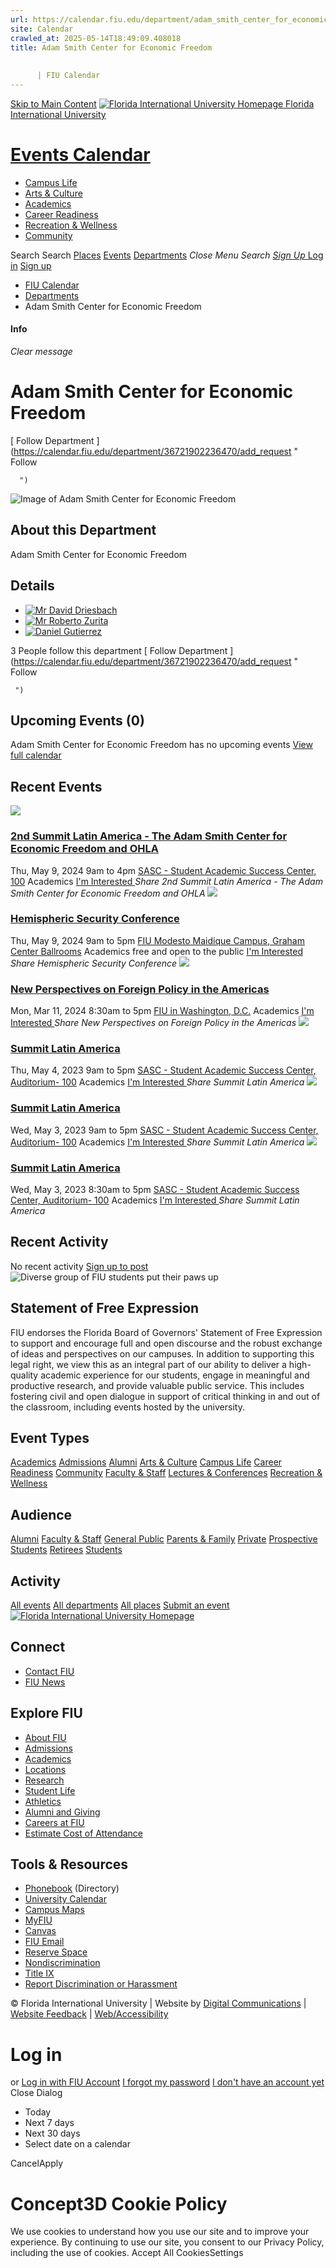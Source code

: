 ```yaml
---
url: https://calendar.fiu.edu/department/adam_smith_center_for_economic_freedom
site: Calendar
crawled_at: 2025-05-14T18:49:09.408018
title: Adam Smith Center for Economic Freedom
    
    
      | FIU Calendar
---
```


[Skip to Main Content](https://calendar.fiu.edu/department/adam_smith_center_for_economic_freedom#main-content)
[![Florida International University Homepage](https://digicdn.fiu.edu/core/_assets/images/logo-top.png) Florida International University](https://www.fiu.edu)
# [Events Calendar ](https://calendar.fiu.edu/)
  * [Campus Life](https://calendar.fiu.edu/calendar?event_types%5B%5D=127595)
  * [Arts & Culture](https://calendar.fiu.edu/calendar?event_types%5B%5D=127590)
  * [Academics](https://calendar.fiu.edu/calendar?event_types%5B%5D=127582)
  * [Career Readiness](https://calendar.fiu.edu/calendar?event_types%5B%5D=127584)
  * [Recreation & Wellness](https://calendar.fiu.edu/calendar?event_types%5B%5D=127603)
  * [Community](https://calendar.fiu.edu/calendar?event_types%5B%5D=127601)


Search Search
[Places](https://calendar.fiu.edu/search/places) [Events](https://calendar.fiu.edu/calendar) [Departments](https://calendar.fiu.edu/search/departments)
_Close Menu_
_Search_ [ _Sign Up_ ](https://calendar.fiu.edu/signup?school_id=234)
[Log in](https://calendar.fiu.edu/auth/shib_login?previous_url=https%3A%2F%2Fcalendar.fiu.edu%2Fdepartment%2Fadam_smith_center_for_economic_freedom) [Sign up](https://calendar.fiu.edu/signup?school_id=234)
  * [FIU Calendar](https://calendar.fiu.edu/)
  * [Departments](https://calendar.fiu.edu/browse/departments)
  * Adam Smith Center for Economic Freedom


#### Info
_Clear message_
# Adam Smith Center for Economic Freedom
[ Follow Department ](https://calendar.fiu.edu/department/36721902236470/add_request "
       Follow
       
      ")
![Image of Adam Smith Center for Economic Freedom](https://localist-images.azureedge.net/photos/664326/card/7eb1b843932ccca9c16245cc99f64d88370c9c69.jpg)
## About this Department
Adam Smith Center for Economic Freedom
## Details
  * [![Mr David Driesbach](https://localist-images.azureedge.net/photos/664326/small/7eb1b843932ccca9c16245cc99f64d88370c9c69.jpg)](https://calendar.fiu.edu/driesbac_51)
  * [![Mr Roberto Zurita](https://localist-images.azureedge.net/photos/664326/small/7eb1b843932ccca9c16245cc99f64d88370c9c69.jpg)](https://calendar.fiu.edu/zuritar_250)
  * [![Daniel Gutierrez](https://localist-images.azureedge.net/photos/664326/small/7eb1b843932ccca9c16245cc99f64d88370c9c69.jpg)](https://calendar.fiu.edu/dagutier_668)


3 People follow this department
[ Follow Department ](https://calendar.fiu.edu/department/36721902236470/add_request "
      Follow
      
     ")
## Upcoming Events (0)
Adam Smith Center for Economic Freedom has no upcoming events
[View full calendar](https://calendar.fiu.edu/department/adam_smith_center_for_economic_freedom/calendar)
## Recent Events
[ ![](https://localist-images.azureedge.net/photos/46245467308863/card/90dee818ded0623148d15ce232fb0984864d1cab.jpg) ](https://calendar.fiu.edu/event/2nd-summit-latin-america-the-adam-smith-center-for-economic-freedom-and-ohla)
### [2nd Summit Latin America - The Adam Smith Center for Economic Freedom and OHLA](https://calendar.fiu.edu/event/2nd-summit-latin-america-the-adam-smith-center-for-economic-freedom-and-ohla)
Thu, May 9, 2024 9am to 4pm 
[ SASC - Student Academic Success Center, 100](https://calendar.fiu.edu/sasc)
Academics
[ I'm Interested ](https://calendar.fiu.edu/event/46245438762798/confirm?instance_id=46245438763823&return=https%3A%2F%2Fcalendar.fiu.edu%2Fdepartment%2Fadam_smith_center_for_economic_freedom)
_Share 2nd Summit Latin America - The Adam Smith Center for Economic Freedom and OHLA_
[ ![](https://localist-images.azureedge.net/photos/46322343056889/card/c0f2830607d296bac39bcbe3d2883bc757637420.jpg) ](https://calendar.fiu.edu/event/hemispheric-security-conference)
### [Hemispheric Security Conference](https://calendar.fiu.edu/event/hemispheric-security-conference)
Thu, May 9, 2024 9am to 5pm 
[ FIU Modesto Maidique Campus, Graham Center Ballrooms](https://calendar.fiu.edu/event/hemispheric-security-conference)
Academics
free and open to the public
[ I'm Interested ](https://calendar.fiu.edu/event/46322342977008/confirm?instance_id=46322342978033&return=https%3A%2F%2Fcalendar.fiu.edu%2Fdepartment%2Fadam_smith_center_for_economic_freedom)
_Share Hemispheric Security Conference_
[ ![](https://localist-images.azureedge.net/photos/45766034195098/card/88c6c0af9f0c1bf54ac26b8c8bffcbe68826a237.jpg) ](https://calendar.fiu.edu/event/new_perspectives_on_foreign_policy_in_the_americas)
### [New Perspectives on Foreign Policy in the Americas](https://calendar.fiu.edu/event/new_perspectives_on_foreign_policy_in_the_americas)
Mon, Mar 11, 2024 8:30am to 5pm 
[ FIU in Washington, D.C.](https://calendar.fiu.edu/event/new_perspectives_on_foreign_policy_in_the_americas)
Academics
[ I'm Interested ](https://calendar.fiu.edu/event/45766034089620/confirm?instance_id=45766034113173&return=https%3A%2F%2Fcalendar.fiu.edu%2Fdepartment%2Fadam_smith_center_for_economic_freedom)
_Share New Perspectives on Foreign Policy in the Americas_
[ ![](https://localist-images.azureedge.net/photos/42598705980017/card/00c949ccec216e317d2f3c07864b72cadec441ab.jpg) ](https://calendar.fiu.edu/event/summit_latin_america)
### [Summit Latin America](https://calendar.fiu.edu/event/summit_latin_america)
Thu, May 4, 2023 9am to 5pm 
[ SASC - Student Academic Success Center, Auditorium- 100](https://calendar.fiu.edu/sasc)
Academics
[ I'm Interested ](https://calendar.fiu.edu/event/42598705909349/confirm?instance_id=42598705923688&return=https%3A%2F%2Fcalendar.fiu.edu%2Fdepartment%2Fadam_smith_center_for_economic_freedom)
_Share Summit Latin America_
[ ![](https://localist-images.azureedge.net/photos/42598705980017/card/00c949ccec216e317d2f3c07864b72cadec441ab.jpg) ](https://calendar.fiu.edu/event/summit_latin_america)
### [Summit Latin America](https://calendar.fiu.edu/event/summit_latin_america)
Wed, May 3, 2023 9am to 5pm 
[ SASC - Student Academic Success Center, Auditorium- 100](https://calendar.fiu.edu/sasc)
Academics
[ I'm Interested ](https://calendar.fiu.edu/event/42598705909349/confirm?instance_id=42598705921639&return=https%3A%2F%2Fcalendar.fiu.edu%2Fdepartment%2Fadam_smith_center_for_economic_freedom)
_Share Summit Latin America_
[ ![](https://localist-images.azureedge.net/photos/42598705980017/card/00c949ccec216e317d2f3c07864b72cadec441ab.jpg) ](https://calendar.fiu.edu/event/summit_latin_america)
### [Summit Latin America](https://calendar.fiu.edu/event/summit_latin_america)
Wed, May 3, 2023 8:30am to 5pm 
[ SASC - Student Academic Success Center, Auditorium- 100](https://calendar.fiu.edu/sasc)
Academics
[ I'm Interested ](https://calendar.fiu.edu/event/42598705909349/confirm?instance_id=42598705919590&return=https%3A%2F%2Fcalendar.fiu.edu%2Fdepartment%2Fadam_smith_center_for_economic_freedom)
_Share Summit Latin America_
## Recent Activity
No recent activity
[Sign up to post](https://calendar.fiu.edu/auth/shib_login?previous_url=https%3A%2F%2Fcalendar.fiu.edu%2Fdepartment%2Fadam_smith_center_for_economic_freedom)
![Diverse group of FIU students put their paws up](https://www.fiu.edu/_assets/images/thumbnail-students-paw.jpg)
## Statement of Free Expression
FIU endorses the Florida Board of Governors' Statement of Free Expression to support and encourage full and open discourse and the robust exchange of ideas and perspectives on our campuses. In addition to supporting this legal right, we view this as an integral part of our ability to deliver a high-quality academic experience for our students, engage in meaningful and productive research, and provide valuable public service. This includes fostering civil and open dialogue in support of critical thinking in and out of the classroom, including events hosted by the university.
## Event Types
[Academics](https://calendar.fiu.edu/calendar?event_types%5B%5D=127582)
[Admissions](https://calendar.fiu.edu/calendar?event_types%5B%5D=127583)
[Alumni](https://calendar.fiu.edu/calendar?event_types%5B%5D=127589)
[Arts & Culture](https://calendar.fiu.edu/calendar?event_types%5B%5D=127590)
[Campus Life](https://calendar.fiu.edu/calendar?event_types%5B%5D=127595)
[Career Readiness](https://calendar.fiu.edu/calendar?event_types%5B%5D=127584)
[Community](https://calendar.fiu.edu/calendar?event_types%5B%5D=127601)
[Faculty & Staff](https://calendar.fiu.edu/calendar?event_types%5B%5D=127602)
[Lectures & Conferences](https://calendar.fiu.edu/calendar?event_types%5B%5D=127587)
[Recreation & Wellness](https://calendar.fiu.edu/calendar?event_types%5B%5D=127603)
## Audience
[Alumni](https://calendar.fiu.edu/calendar?event_types%5B%5D=121721)
[Faculty & Staff](https://calendar.fiu.edu/calendar?event_types%5B%5D=121720)
[General Public](https://calendar.fiu.edu/calendar?event_types%5B%5D=121722)
[Parents & Family](https://calendar.fiu.edu/calendar?event_types%5B%5D=36918157286658)
[Private](https://calendar.fiu.edu/calendar?event_types%5B%5D=129753)
[Prospective Students](https://calendar.fiu.edu/calendar?event_types%5B%5D=121723)
[Retirees](https://calendar.fiu.edu/calendar?event_types%5B%5D=37290279036119)
[Students](https://calendar.fiu.edu/calendar?event_types%5B%5D=121719)
## Activity
[All events](https://calendar.fiu.edu/department/adam_smith_center_for_economic_freedom/calendar)
[All departments](https://calendar.fiu.edu/search/departments)
[All places](https://calendar.fiu.edu/browse/places)
[Submit an event](https://calendar.fiu.edu/admin/events/new/basic-information)
[ ![Florida International University Homepage](https://digicdn.fiu.edu/core/_assets/images/footer-logo.svg) ](https://www.fiu.edu/)
## Connect
  * [Contact FIU](https://www.fiu.edu/about/contact-us/index.html)
  * [FIU News](https://news.fiu.edu/)


## Explore FIU
  * [About FIU](https://www.fiu.edu/about/index.html)
  * [Admissions](https://www.fiu.edu/admissions/index.html)
  * [Academics](https://www.fiu.edu/academics/index.html)
  * [Locations](https://www.fiu.edu/locations/index.html)
  * [Research](https://www.fiu.edu/research/index.html)
  * [Student Life](https://www.fiu.edu/student-life/index.html)
  * [Athletics](https://www.fiu.edu/athletics/index.html)
  * [Alumni and Giving](https://www.fiu.edu/alumni-and-giving/index.html)
  * [Careers at FIU](https://hr.fiu.edu/careers/)
  * [Estimate Cost of Attendance](https://onestop.fiu.edu/finances/estimate-your-costs/)


## Tools & Resources
  * [Phonebook](https://phonebook.fiu.edu) (Directory)
  * [University Calendar](https://calendar.fiu.edu/)
  * [Campus Maps](https://campusmaps.fiu.edu/)
  * [MyFIU](https://my.fiu.edu/)
  * [Canvas](https://canvas.fiu.edu)
  * [FIU Email](http://mail.fiu.edu/)
  * [Reserve Space](https://reservespace.fiu.edu/make-reservation/)
  * [Nondiscrimination](https://ace.fiu.edu/civil-rights-and-accessibility/harassment-and-discrimination/)
  * [Title IX](https://ace.fiu.edu/title-ix/)
  * [Report Discrimination or Harassment](https://report.fiu.edu/)


© Florida International University  | Website by [Digital Communications](https://stratcomm.fiu.edu/digital-print/websites/) | [Website Feedback](https://webforms.fiu.edu/view.php?id=370774&element_5=https://calendar.fiu.edu/https://calendar.fiu.edu/) | [Web/Accessibility](https://accessibility.fiu.edu/)
# Log in
or
[Log in with FIU Account](https://calendar.fiu.edu/auth/shib_login?previous_url=https%3A%2F%2Fcalendar.fiu.edu%2Fdepartment%2Fadam_smith_center_for_economic_freedom)
[I forgot my password](https://calendar.fiu.edu/auth/forgot) [I don't have an account yet](https://calendar.fiu.edu/signup?school_id=234)
Close Dialog
  * Today
  * Next 7 days
  * Next 30 days
  * Select date on a calendar


CancelApply
# Concept3D Cookie Policy
We use cookies to understand how you use our site and to improve your experience. By continuing to use our site, you consent to our Privacy Policy, including the use of cookies. 
Accept All CookiesSettings
